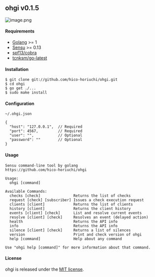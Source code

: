 ## ohgi v0.1.5

![image.png](https://raw.githubusercontent.com/hico-horiuchi/ohgi/master/image.png)

#### Requirements

  - [Golang](https://golang.org/) >= 1
  - [Sensu](http://sensuapp.org/) >= 0.13
  - [spf13/cobra](https://github.com/spf13/cobra)
  - [tcnksm/go-latest](https://github.com/tcnksm/go-latest)

#### Installation

    $ git clone git://github.com/hico-horiuchi/ohgi.git
    $ cd ohgi
    $ go get ./...
    $ sudo make install

#### Configuration

`~/.ohgi.json`

    {
      "host": "127.0.0.1",  // Required
      "port": 4567,         // Required
      "user": "",           // Optional
      "password": ""        // Optional
    }

#### Usage

    Sensu command-line tool by golang
    https://github.com/hico-horiuchi/ohgi
    
    Usage:
      ohgi [command]
    
    Available Commands:
      checks [check]               Returns the list of checks
      request [check] [subscriber] Issues a check execution request
      clients [client]             Returns the list of clients
      history [client]             Returns the client history
      events [client] [check]      List and resolve current events
      resolve [client] [check]     Resolves an event (delayed action)
      health                       Returns the API info
      info                         Returns the API info
      silence [client] [check]     Returns a list of silences
      version                      Print and check version of ohgi
      help [command]               Help about any command
    
    Use "ohgi help [command]" for more information about that command.

#### License

ohgi is released under the [MIT license](https://raw.githubusercontent.com/hico-horiuchi/ohgi/master/LICENSE).
